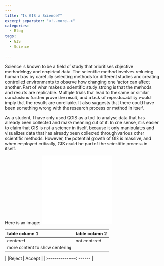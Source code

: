 ```yaml
---
---
title: "Is GIS a Science?"
excerpt_separator: "<!--more-->"
categories:
  - Blog
tags:
  - GIS
  - Science

---
```


Science is known to be a field of study that prioritises objective methodology and empirical data. The scientific method involves reducing human bias by carefully selecting methods for different studies and creating controlled environments to observe how changing one factor can affect another. Part of what makes a scientific study strong is that the methods and results are replicable. Multiple trials that lead to the same or similar conclusions further prove the result, and a lack of reproducability would imply that the results are unreliable. It also suggests that there could have been something wrong with the research process or method in itself. 

As a student, I have only used QGIS as a tool to analyse data that has already been collected and make meaning out of it. In one sense, it is easier to claim that GIS is not a science in itself, because it only manipulates and visualizes data that has already been collected through various other scientific methods. However, the potential growth of GIS is massive, and when employed critically, GIS could be part of the scientific process in itself. 

Here is an image: ![github logo](/assets/images/github-mark-white.png)




|table column 1 | table column 2 |
|:--------------| ------|
|centered| not centered |
|more content to show centering |


|        |Reject | Accept     |
|:---------------: ------ |